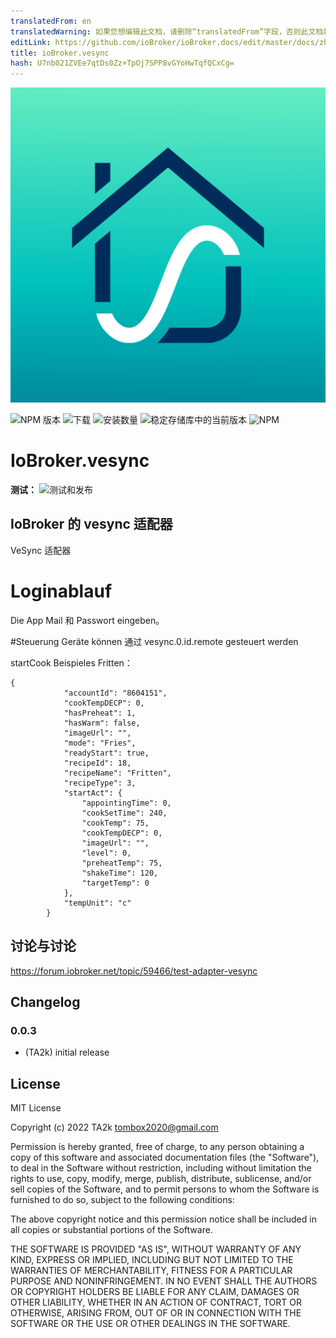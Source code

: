```yaml
---
translatedFrom: en
translatedWarning: 如果您想编辑此文档，请删除“translatedFrom”字段，否则此文档将再次自动翻译
editLink: https://github.com/ioBroker/ioBroker.docs/edit/master/docs/zh-cn/adapterref/iobroker.vesync/README.md
title: ioBroker.vesync
hash: U7nb021ZVEe7qtDs0Zz+TpOj7SPP8vGYoHwTqfQCxCg=
---
```

![标识](../../../en/adapterref/iobroker.vesync/admin/vesync.png)

![NPM 版本](https://img.shields.io/npm/v/iobroker.vesync.svg)
![下载](https://img.shields.io/npm/dm/iobroker.vesync.svg)
![安装数量](https://iobroker.live/badges/vesync-installed.svg)
![稳定存储库中的当前版本](https://iobroker.live/badges/vesync-stable.svg)
![NPM](https://nodei.co/npm/iobroker.vesync.png?downloads=true)

# IoBroker.vesync
**测试：** ![测试和发布](https://github.com/TA2k/ioBroker.vesync/workflows/Test%20and%20Release/badge.svg)

## IoBroker 的 vesync 适配器
VeSync 适配器

# Loginablauf
Die App Mail 和 Passwort eingeben。

#Steuerung
Geräte können 通过 vesync.0.id.remote gesteuert werden

startCook Beispieles Fritten：

```
{
            "accountId": "8604151",
            "cookTempDECP": 0,
            "hasPreheat": 1,
            "hasWarm": false,
            "imageUrl": "",
            "mode": "Fries",
            "readyStart": true,
            "recipeId": 18,
            "recipeName": "Fritten",
            "recipeType": 3,
            "startAct": {
                "appointingTime": 0,
                "cookSetTime": 240,
                "cookTemp": 75,
                "cookTempDECP": 0,
                "imageUrl": "",
                "level": 0,
                "preheatTemp": 75,
                "shakeTime": 120,
                "targetTemp": 0
            },
            "tempUnit": "c"
        }
```

## 讨论与讨论
<https://forum.iobroker.net/topic/59466/test-adapter-vesync>

## Changelog

### 0.0.3

- (TA2k) initial release

## License

MIT License

Copyright (c) 2022 TA2k <tombox2020@gmail.com>

Permission is hereby granted, free of charge, to any person obtaining a copy
of this software and associated documentation files (the "Software"), to deal
in the Software without restriction, including without limitation the rights
to use, copy, modify, merge, publish, distribute, sublicense, and/or sell
copies of the Software, and to permit persons to whom the Software is
furnished to do so, subject to the following conditions:

The above copyright notice and this permission notice shall be included in all
copies or substantial portions of the Software.

THE SOFTWARE IS PROVIDED "AS IS", WITHOUT WARRANTY OF ANY KIND, EXPRESS OR
IMPLIED, INCLUDING BUT NOT LIMITED TO THE WARRANTIES OF MERCHANTABILITY,
FITNESS FOR A PARTICULAR PURPOSE AND NONINFRINGEMENT. IN NO EVENT SHALL THE
AUTHORS OR COPYRIGHT HOLDERS BE LIABLE FOR ANY CLAIM, DAMAGES OR OTHER
LIABILITY, WHETHER IN AN ACTION OF CONTRACT, TORT OR OTHERWISE, ARISING FROM,
OUT OF OR IN CONNECTION WITH THE SOFTWARE OR THE USE OR OTHER DEALINGS IN THE
SOFTWARE.